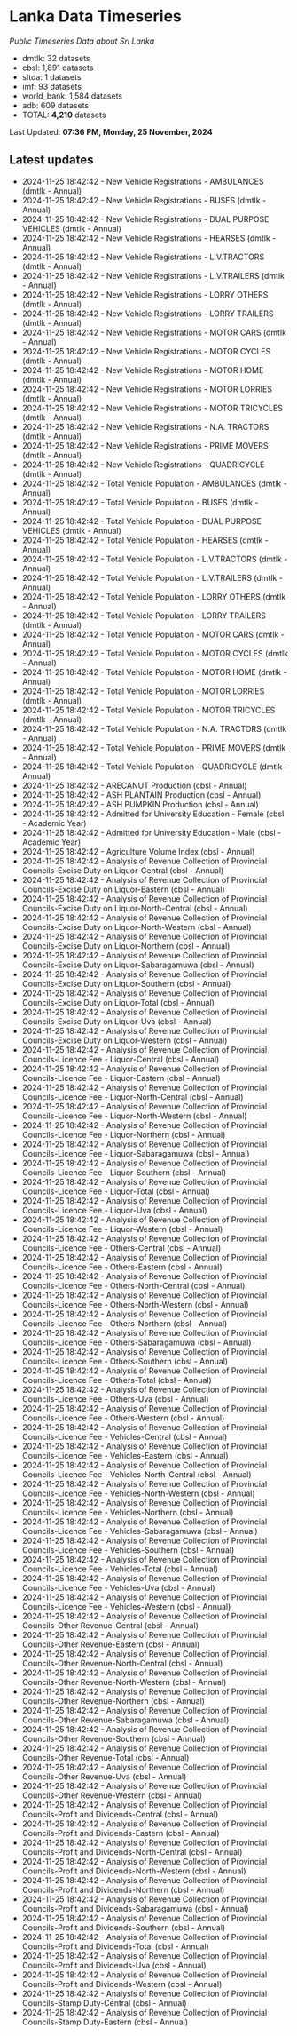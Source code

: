 # Lanka Data Timeseries
*Public Timeseries Data about Sri Lanka*

* dmtlk: 32 datasets
* cbsl: 1,891 datasets
* sltda: 1 datasets
* imf: 93 datasets
* world_bank: 1,584 datasets
* adb: 609 datasets
* TOTAL: **4,210** datasets

Last Updated: **07:36 PM, Monday, 25 November, 2024**

## Latest updates

* 2024-11-25 18:42:42 - New Vehicle Registrations - AMBULANCES (dmtlk - Annual)
* 2024-11-25 18:42:42 - New Vehicle Registrations - BUSES (dmtlk - Annual)
* 2024-11-25 18:42:42 - New Vehicle Registrations - DUAL PURPOSE VEHICLES (dmtlk - Annual)
* 2024-11-25 18:42:42 - New Vehicle Registrations - HEARSES (dmtlk - Annual)
* 2024-11-25 18:42:42 - New Vehicle Registrations - L.V.TRACTORS (dmtlk - Annual)
* 2024-11-25 18:42:42 - New Vehicle Registrations - L.V.TRAILERS (dmtlk - Annual)
* 2024-11-25 18:42:42 - New Vehicle Registrations - LORRY OTHERS (dmtlk - Annual)
* 2024-11-25 18:42:42 - New Vehicle Registrations - LORRY TRAILERS (dmtlk - Annual)
* 2024-11-25 18:42:42 - New Vehicle Registrations - MOTOR CARS (dmtlk - Annual)
* 2024-11-25 18:42:42 - New Vehicle Registrations - MOTOR CYCLES (dmtlk - Annual)
* 2024-11-25 18:42:42 - New Vehicle Registrations - MOTOR HOME (dmtlk - Annual)
* 2024-11-25 18:42:42 - New Vehicle Registrations - MOTOR LORRIES (dmtlk - Annual)
* 2024-11-25 18:42:42 - New Vehicle Registrations - MOTOR TRICYCLES (dmtlk - Annual)
* 2024-11-25 18:42:42 - New Vehicle Registrations - N.A. TRACTORS (dmtlk - Annual)
* 2024-11-25 18:42:42 - New Vehicle Registrations - PRIME MOVERS (dmtlk - Annual)
* 2024-11-25 18:42:42 - New Vehicle Registrations - QUADRICYCLE (dmtlk - Annual)
* 2024-11-25 18:42:42 - Total Vehicle Population - AMBULANCES (dmtlk - Annual)
* 2024-11-25 18:42:42 - Total Vehicle Population - BUSES (dmtlk - Annual)
* 2024-11-25 18:42:42 - Total Vehicle Population - DUAL PURPOSE VEHICLES (dmtlk - Annual)
* 2024-11-25 18:42:42 - Total Vehicle Population - HEARSES (dmtlk - Annual)
* 2024-11-25 18:42:42 - Total Vehicle Population - L.V.TRACTORS (dmtlk - Annual)
* 2024-11-25 18:42:42 - Total Vehicle Population - L.V.TRAILERS (dmtlk - Annual)
* 2024-11-25 18:42:42 - Total Vehicle Population - LORRY OTHERS (dmtlk - Annual)
* 2024-11-25 18:42:42 - Total Vehicle Population - LORRY TRAILERS (dmtlk - Annual)
* 2024-11-25 18:42:42 - Total Vehicle Population - MOTOR CARS (dmtlk - Annual)
* 2024-11-25 18:42:42 - Total Vehicle Population - MOTOR CYCLES (dmtlk - Annual)
* 2024-11-25 18:42:42 - Total Vehicle Population - MOTOR HOME (dmtlk - Annual)
* 2024-11-25 18:42:42 - Total Vehicle Population - MOTOR LORRIES (dmtlk - Annual)
* 2024-11-25 18:42:42 - Total Vehicle Population - MOTOR TRICYCLES (dmtlk - Annual)
* 2024-11-25 18:42:42 - Total Vehicle Population - N.A. TRACTORS (dmtlk - Annual)
* 2024-11-25 18:42:42 - Total Vehicle Population - PRIME MOVERS (dmtlk - Annual)
* 2024-11-25 18:42:42 - Total Vehicle Population - QUADRICYCLE (dmtlk - Annual)
* 2024-11-25 18:42:42 - ARECANUT Production (cbsl - Annual)
* 2024-11-25 18:42:42 - ASH PLANTAIN Production (cbsl - Annual)
* 2024-11-25 18:42:42 - ASH PUMPKIN Production (cbsl - Annual)
* 2024-11-25 18:42:42 - Admitted for University Education - Female (cbsl - Academic Year)
* 2024-11-25 18:42:42 - Admitted for University Education - Male (cbsl - Academic Year)
* 2024-11-25 18:42:42 - Agriculture Volume Index (cbsl - Annual)
* 2024-11-25 18:42:42 - Analysis of Revenue Collection of Provincial Councils-Excise Duty on Liquor-Central (cbsl - Annual)
* 2024-11-25 18:42:42 - Analysis of Revenue Collection of Provincial Councils-Excise Duty on Liquor-Eastern (cbsl - Annual)
* 2024-11-25 18:42:42 - Analysis of Revenue Collection of Provincial Councils-Excise Duty on Liquor-North-Central (cbsl - Annual)
* 2024-11-25 18:42:42 - Analysis of Revenue Collection of Provincial Councils-Excise Duty on Liquor-North-Western (cbsl - Annual)
* 2024-11-25 18:42:42 - Analysis of Revenue Collection of Provincial Councils-Excise Duty on Liquor-Northern (cbsl - Annual)
* 2024-11-25 18:42:42 - Analysis of Revenue Collection of Provincial Councils-Excise Duty on Liquor-Sabaragamuwa (cbsl - Annual)
* 2024-11-25 18:42:42 - Analysis of Revenue Collection of Provincial Councils-Excise Duty on Liquor-Southern (cbsl - Annual)
* 2024-11-25 18:42:42 - Analysis of Revenue Collection of Provincial Councils-Excise Duty on Liquor-Total (cbsl - Annual)
* 2024-11-25 18:42:42 - Analysis of Revenue Collection of Provincial Councils-Excise Duty on Liquor-Uva (cbsl - Annual)
* 2024-11-25 18:42:42 - Analysis of Revenue Collection of Provincial Councils-Excise Duty on Liquor-Western (cbsl - Annual)
* 2024-11-25 18:42:42 - Analysis of Revenue Collection of Provincial Councils-Licence Fee - Liquor-Central (cbsl - Annual)
* 2024-11-25 18:42:42 - Analysis of Revenue Collection of Provincial Councils-Licence Fee - Liquor-Eastern (cbsl - Annual)
* 2024-11-25 18:42:42 - Analysis of Revenue Collection of Provincial Councils-Licence Fee - Liquor-North-Central (cbsl - Annual)
* 2024-11-25 18:42:42 - Analysis of Revenue Collection of Provincial Councils-Licence Fee - Liquor-North-Western (cbsl - Annual)
* 2024-11-25 18:42:42 - Analysis of Revenue Collection of Provincial Councils-Licence Fee - Liquor-Northern (cbsl - Annual)
* 2024-11-25 18:42:42 - Analysis of Revenue Collection of Provincial Councils-Licence Fee - Liquor-Sabaragamuwa (cbsl - Annual)
* 2024-11-25 18:42:42 - Analysis of Revenue Collection of Provincial Councils-Licence Fee - Liquor-Southern (cbsl - Annual)
* 2024-11-25 18:42:42 - Analysis of Revenue Collection of Provincial Councils-Licence Fee - Liquor-Total (cbsl - Annual)
* 2024-11-25 18:42:42 - Analysis of Revenue Collection of Provincial Councils-Licence Fee - Liquor-Uva (cbsl - Annual)
* 2024-11-25 18:42:42 - Analysis of Revenue Collection of Provincial Councils-Licence Fee - Liquor-Western (cbsl - Annual)
* 2024-11-25 18:42:42 - Analysis of Revenue Collection of Provincial Councils-Licence Fee - Others-Central (cbsl - Annual)
* 2024-11-25 18:42:42 - Analysis of Revenue Collection of Provincial Councils-Licence Fee - Others-Eastern (cbsl - Annual)
* 2024-11-25 18:42:42 - Analysis of Revenue Collection of Provincial Councils-Licence Fee - Others-North-Central (cbsl - Annual)
* 2024-11-25 18:42:42 - Analysis of Revenue Collection of Provincial Councils-Licence Fee - Others-North-Western (cbsl - Annual)
* 2024-11-25 18:42:42 - Analysis of Revenue Collection of Provincial Councils-Licence Fee - Others-Northern (cbsl - Annual)
* 2024-11-25 18:42:42 - Analysis of Revenue Collection of Provincial Councils-Licence Fee - Others-Sabaragamuwa (cbsl - Annual)
* 2024-11-25 18:42:42 - Analysis of Revenue Collection of Provincial Councils-Licence Fee - Others-Southern (cbsl - Annual)
* 2024-11-25 18:42:42 - Analysis of Revenue Collection of Provincial Councils-Licence Fee - Others-Total (cbsl - Annual)
* 2024-11-25 18:42:42 - Analysis of Revenue Collection of Provincial Councils-Licence Fee - Others-Uva (cbsl - Annual)
* 2024-11-25 18:42:42 - Analysis of Revenue Collection of Provincial Councils-Licence Fee - Others-Western (cbsl - Annual)
* 2024-11-25 18:42:42 - Analysis of Revenue Collection of Provincial Councils-Licence Fee - Vehicles-Central (cbsl - Annual)
* 2024-11-25 18:42:42 - Analysis of Revenue Collection of Provincial Councils-Licence Fee - Vehicles-Eastern (cbsl - Annual)
* 2024-11-25 18:42:42 - Analysis of Revenue Collection of Provincial Councils-Licence Fee - Vehicles-North-Central (cbsl - Annual)
* 2024-11-25 18:42:42 - Analysis of Revenue Collection of Provincial Councils-Licence Fee - Vehicles-North-Western (cbsl - Annual)
* 2024-11-25 18:42:42 - Analysis of Revenue Collection of Provincial Councils-Licence Fee - Vehicles-Northern (cbsl - Annual)
* 2024-11-25 18:42:42 - Analysis of Revenue Collection of Provincial Councils-Licence Fee - Vehicles-Sabaragamuwa (cbsl - Annual)
* 2024-11-25 18:42:42 - Analysis of Revenue Collection of Provincial Councils-Licence Fee - Vehicles-Southern (cbsl - Annual)
* 2024-11-25 18:42:42 - Analysis of Revenue Collection of Provincial Councils-Licence Fee - Vehicles-Total (cbsl - Annual)
* 2024-11-25 18:42:42 - Analysis of Revenue Collection of Provincial Councils-Licence Fee - Vehicles-Uva (cbsl - Annual)
* 2024-11-25 18:42:42 - Analysis of Revenue Collection of Provincial Councils-Licence Fee - Vehicles-Western (cbsl - Annual)
* 2024-11-25 18:42:42 - Analysis of Revenue Collection of Provincial Councils-Other Revenue-Central (cbsl - Annual)
* 2024-11-25 18:42:42 - Analysis of Revenue Collection of Provincial Councils-Other Revenue-Eastern (cbsl - Annual)
* 2024-11-25 18:42:42 - Analysis of Revenue Collection of Provincial Councils-Other Revenue-North-Central (cbsl - Annual)
* 2024-11-25 18:42:42 - Analysis of Revenue Collection of Provincial Councils-Other Revenue-North-Western (cbsl - Annual)
* 2024-11-25 18:42:42 - Analysis of Revenue Collection of Provincial Councils-Other Revenue-Northern (cbsl - Annual)
* 2024-11-25 18:42:42 - Analysis of Revenue Collection of Provincial Councils-Other Revenue-Sabaragamuwa (cbsl - Annual)
* 2024-11-25 18:42:42 - Analysis of Revenue Collection of Provincial Councils-Other Revenue-Southern (cbsl - Annual)
* 2024-11-25 18:42:42 - Analysis of Revenue Collection of Provincial Councils-Other Revenue-Total (cbsl - Annual)
* 2024-11-25 18:42:42 - Analysis of Revenue Collection of Provincial Councils-Other Revenue-Uva (cbsl - Annual)
* 2024-11-25 18:42:42 - Analysis of Revenue Collection of Provincial Councils-Other Revenue-Western (cbsl - Annual)
* 2024-11-25 18:42:42 - Analysis of Revenue Collection of Provincial Councils-Profit and Dividends-Central (cbsl - Annual)
* 2024-11-25 18:42:42 - Analysis of Revenue Collection of Provincial Councils-Profit and Dividends-Eastern (cbsl - Annual)
* 2024-11-25 18:42:42 - Analysis of Revenue Collection of Provincial Councils-Profit and Dividends-North-Central (cbsl - Annual)
* 2024-11-25 18:42:42 - Analysis of Revenue Collection of Provincial Councils-Profit and Dividends-North-Western (cbsl - Annual)
* 2024-11-25 18:42:42 - Analysis of Revenue Collection of Provincial Councils-Profit and Dividends-Northern (cbsl - Annual)
* 2024-11-25 18:42:42 - Analysis of Revenue Collection of Provincial Councils-Profit and Dividends-Sabaragamuwa (cbsl - Annual)
* 2024-11-25 18:42:42 - Analysis of Revenue Collection of Provincial Councils-Profit and Dividends-Southern (cbsl - Annual)
* 2024-11-25 18:42:42 - Analysis of Revenue Collection of Provincial Councils-Profit and Dividends-Total (cbsl - Annual)
* 2024-11-25 18:42:42 - Analysis of Revenue Collection of Provincial Councils-Profit and Dividends-Uva (cbsl - Annual)
* 2024-11-25 18:42:42 - Analysis of Revenue Collection of Provincial Councils-Profit and Dividends-Western (cbsl - Annual)
* 2024-11-25 18:42:42 - Analysis of Revenue Collection of Provincial Councils-Stamp Duty-Central (cbsl - Annual)
* 2024-11-25 18:42:42 - Analysis of Revenue Collection of Provincial Councils-Stamp Duty-Eastern (cbsl - Annual)